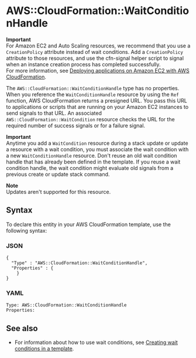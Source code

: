 # AWS::CloudFormation::WaitConditionHandle<a name="aws-properties-waitconditionhandle"></a>

**Important**  
For Amazon EC2 and Auto Scaling resources, we recommend that you use a `CreationPolicy` attribute instead of wait conditions\. Add a `CreationPolicy` attribute to those resources, and use the cfn\-signal helper script to signal when an instance creation process has completed successfully\.  
For more information, see [Deploying applications on Amazon EC2 with AWS CloudFormation](https://docs.aws.amazon.com/AWSCloudFormation/latest/UserGuide/deploying.applications.html)\.

The `AWS::CloudFormation::WaitConditionHandle` type has no properties\. When you reference the `WaitConditionHandle` resource by using the `Ref` function, AWS CloudFormation returns a presigned URL\. You pass this URL to applications or scripts that are running on your Amazon EC2 instances to send signals to that URL\. An associated `AWS::CloudFormation::WaitCondition` resource checks the URL for the required number of success signals or for a failure signal\.

**Important**  
Anytime you add a `WaitCondition` resource during a stack update or update a resource with a wait condition, you must associate the wait condition with a new `WaitConditionHandle` resource\. Don't reuse an old wait condition handle that has already been defined in the template\. If you reuse a wait condition handle, the wait condition might evaluate old signals from a previous create or update stack command\.

**Note**  
Updates aren't supported for this resource\.

## Syntax<a name="aws-properties-waitconditionhandle-syntax"></a>

To declare this entity in your AWS CloudFormation template, use the following syntax:

### JSON<a name="aws-properties-waitconditionhandle-syntax.json"></a>

```
{
  "Type" : "AWS::CloudFormation::WaitConditionHandle",
  "Properties" : {
    }
}
```

### YAML<a name="aws-properties-waitconditionhandle-syntax.yaml"></a>

```
Type: AWS::CloudFormation::WaitConditionHandle
Properties:
```

## See also<a name="aws-properties-waitconditionhandle--seealso"></a>

- For information about how to use wait conditions, see [Creating wait conditions in a template](https://docs.aws.amazon.com/AWSCloudFormation/latest/UserGuide/using-cfn-waitcondition.html)\.
